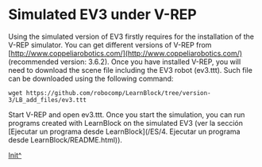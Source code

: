 <a name="Init"></a>

# Simulated EV3 under V-REP

Using the simulated version of EV3 firstly requires for the installation of the V-REP simulator. You can get different versions of V-REP from [http://www.coppeliarobotics.com/](http://www.coppeliarobotics.com/) (recommended version: 3.6.2). Once you have installed V-REP, you will need to download the scene file including the EV3 robot (ev3.ttt). Such file can be downloaded using the following command: 

	wget https://github.com/robocomp/LearnBlock/tree/version-3/LB_add_files/ev3.ttt

Start V-REP and open ev3.ttt. Once you start the simulation, you can run programs created with LearnBlock on the simulated EV3 (ver la sección [Ejecutar un programa desde LearnBlock](<hidepath>/ES/4. Ejecutar un programa desde LearnBlock/README.html)).
 
[Init^](#Init)

